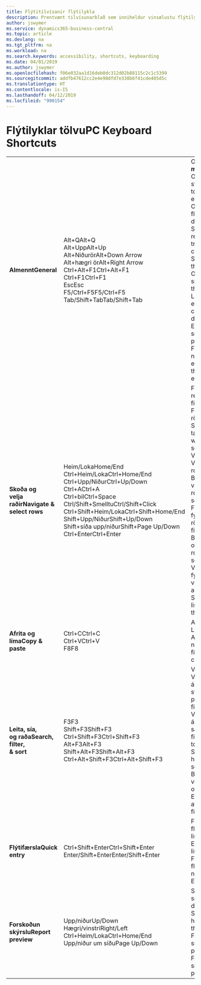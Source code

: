```yaml
---
title: Flýtitilvísanir flýtilykla
description: Prentvænt tilvísunarblað sem inniheldur vinsælustu flýtilyklana.
author: jswymer
ms.service: dynamics365-business-central
ms.topic: article
ms.devlang: na
ms.tgt_pltfrm: na
ms.workload: na
ms.search.keywords: accessibility, shortcuts, keyboarding
ms.date: 04/01/2019
ms.author: jswymer
ms.openlocfilehash: f06e032aa1d16deb0dc312d02b88115c2c1c5399
ms.sourcegitcommit: addfb47612cc2e4e98dfd7e338b6f41cde405d5c
ms.translationtype: HT
ms.contentlocale: is-IS
ms.lasthandoff: 04/12/2019
ms.locfileid: "990154"
---
```

# <a name="pc-keyboard-shortcuts"></a><span data-ttu-id="eb982-103">Flýtilyklar tölvu</span><span class="sxs-lookup"><span data-stu-id="eb982-103">PC Keyboard Shortcuts</span></span>

||||  
|----------------|-----------|----------------|
|<span data-ttu-id="eb982-104">**Almennt**</span><span class="sxs-lookup"><span data-stu-id="eb982-104">**General**</span></span>|<span data-ttu-id="eb982-105">Alt+Q</span><span class="sxs-lookup"><span data-stu-id="eb982-105">Alt+Q</span></span><br /><span data-ttu-id="eb982-106">Alt+Upp</span><span class="sxs-lookup"><span data-stu-id="eb982-106">Alt+Up</span></span><br /><span data-ttu-id="eb982-107">Alt+Niðurör</span><span class="sxs-lookup"><span data-stu-id="eb982-107">Alt+Down Arrow</span></span><br /><span data-ttu-id="eb982-108">Alt+hægri ör</span><span class="sxs-lookup"><span data-stu-id="eb982-108">Alt+Right Arrow</span></span><br /><span data-ttu-id="eb982-109">Ctrl+Alt+F1</span><span class="sxs-lookup"><span data-stu-id="eb982-109">Ctrl+Alt+F1</span></span><br /><span data-ttu-id="eb982-110">Ctrl+F1</span><span class="sxs-lookup"><span data-stu-id="eb982-110">Ctrl+F1</span></span><br /><span data-ttu-id="eb982-111">Esc</span><span class="sxs-lookup"><span data-stu-id="eb982-111">Esc</span></span><br /><span data-ttu-id="eb982-112">F5/Ctrl+F5</span><span class="sxs-lookup"><span data-stu-id="eb982-112">F5/Ctrl+F5</span></span><br /><span data-ttu-id="eb982-113">Tab/Shift+Tab</span><span class="sxs-lookup"><span data-stu-id="eb982-113">Tab/Shift+Tab</span></span><br />|<span data-ttu-id="eb982-114">Opna **Segðu mér**</span><span class="sxs-lookup"><span data-stu-id="eb982-114">Open **Tell me**</span></span><br /><span data-ttu-id="eb982-115">Opna ábendingu eða staðfestingarvillu</span><span class="sxs-lookup"><span data-stu-id="eb982-115">Open tooltip or validation error</span></span><br /><span data-ttu-id="eb982-116">Opna fellilista eða flettu upp</span><span class="sxs-lookup"><span data-stu-id="eb982-116">Open a drop-down or look up</span></span><br /><span data-ttu-id="eb982-117">Sjá færslur fyrir reiknað gildi</span><span class="sxs-lookup"><span data-stu-id="eb982-117">See the transactions for calculated value</span></span><br /><span data-ttu-id="eb982-118">Skoða síðuna</span><span class="sxs-lookup"><span data-stu-id="eb982-118">Inspect the page</span></span><br /><span data-ttu-id="eb982-119">Opna hjálp fyrir síðuna</span><span class="sxs-lookup"><span data-stu-id="eb982-119">Open help for the page</span></span><br /><span data-ttu-id="eb982-120">Loka núverandi síðu eða fellilista</span><span class="sxs-lookup"><span data-stu-id="eb982-120">Close the current page or drop-down</span></span><br /><span data-ttu-id="eb982-121">Endurnýja/endurhlaða síðan</span><span class="sxs-lookup"><span data-stu-id="eb982-121">Refresh/reload page</span></span><br /><span data-ttu-id="eb982-122">Færa áherslu á næstu/fyrri einingu</span><span class="sxs-lookup"><span data-stu-id="eb982-122">Move focus to the next/previous element</span></span>|
|<span data-ttu-id="eb982-123">**Skoða og <br />velja raðir**</span><span class="sxs-lookup"><span data-stu-id="eb982-123">**Navigate &<br />select rows**</span></span>| <span data-ttu-id="eb982-124">Heim/Loka</span><span class="sxs-lookup"><span data-stu-id="eb982-124">Home/End</span></span><br /><span data-ttu-id="eb982-125">Ctrl+Heim/Loka</span><span class="sxs-lookup"><span data-stu-id="eb982-125">Ctrl+Home/End</span></span> <br /><span data-ttu-id="eb982-126">Ctrl+Upp/Niður</span><span class="sxs-lookup"><span data-stu-id="eb982-126">Ctrl+Up/Down</span></span><br /><span data-ttu-id="eb982-127">Ctrl+A</span><span class="sxs-lookup"><span data-stu-id="eb982-127">Ctrl+A</span></span> <br /><span data-ttu-id="eb982-128">Ctrl+bil</span><span class="sxs-lookup"><span data-stu-id="eb982-128">Ctrl+Space</span></span><br /><span data-ttu-id="eb982-129">Ctrl/Shift+Smelltu</span><span class="sxs-lookup"><span data-stu-id="eb982-129">Ctrl/Shift+Click</span></span><br /><span data-ttu-id="eb982-130">Ctrl+Shift+Heim/Loka</span><span class="sxs-lookup"><span data-stu-id="eb982-130">Ctrl+Shift+Home/End</span></span><br /><span data-ttu-id="eb982-131">Shift+Upp/Niður</span><span class="sxs-lookup"><span data-stu-id="eb982-131">Shift+Up/Down</span></span><br /><span data-ttu-id="eb982-132">Shift+síða upp/niður</span><span class="sxs-lookup"><span data-stu-id="eb982-132">Shift+Page Up/Down</span></span><br /><span data-ttu-id="eb982-133">Ctrl+Enter</span><span class="sxs-lookup"><span data-stu-id="eb982-133">Ctrl+Enter</span></span>| <span data-ttu-id="eb982-134">Fara í fyrsta/síðasta reitinn</span><span class="sxs-lookup"><span data-stu-id="eb982-134">Go to first/last field</span></span><br /><span data-ttu-id="eb982-135">Fara í fyrstu/síðustu röð</span><span class="sxs-lookup"><span data-stu-id="eb982-135">Go to first/last row</span></span><br /><span data-ttu-id="eb982-136">Skoða án þess að tapa vali</span><span class="sxs-lookup"><span data-stu-id="eb982-136">Navigate without losing selection</span></span><br /><span data-ttu-id="eb982-137">Velja allt</span><span class="sxs-lookup"><span data-stu-id="eb982-137">Select all</span></span><br /><span data-ttu-id="eb982-138">Víxla raðavali</span><span class="sxs-lookup"><span data-stu-id="eb982-138">Toggle row selection</span></span><br /> <span data-ttu-id="eb982-139">Bæta röðinni/röðunum við valið</span><span class="sxs-lookup"><span data-stu-id="eb982-139">Add the row/rows to the selection</span></span><br /><span data-ttu-id="eb982-140">Framlengdu val í fyrsta/síðasta röð</span><span class="sxs-lookup"><span data-stu-id="eb982-140">Extend selection to first/last row</span></span><br /><span data-ttu-id="eb982-141">Bæta við röðum fyrir ofan/neðan við val</span><span class="sxs-lookup"><span data-stu-id="eb982-141">Add row above/below to selection</span></span><br /><span data-ttu-id="eb982-142">Velja sýnilegar raðir fyrir ofan/neðan</span><span class="sxs-lookup"><span data-stu-id="eb982-142">Select visible rows above/below</span></span> <br /><span data-ttu-id="eb982-143">Setja áherslu utan listans</span><span class="sxs-lookup"><span data-stu-id="eb982-143">Focus out of the list</span></span>|
|<span data-ttu-id="eb982-144">**Afrita og líma**</span><span class="sxs-lookup"><span data-stu-id="eb982-144">**Copy & paste**</span></span>|<span data-ttu-id="eb982-145">Ctrl+C</span><span class="sxs-lookup"><span data-stu-id="eb982-145">Ctrl+C</span></span><br /><span data-ttu-id="eb982-146">Ctrl+V</span><span class="sxs-lookup"><span data-stu-id="eb982-146">Ctrl+V</span></span><br /><span data-ttu-id="eb982-147">F8</span><span class="sxs-lookup"><span data-stu-id="eb982-147">F8</span></span>|<span data-ttu-id="eb982-148">Afrita raðir</span><span class="sxs-lookup"><span data-stu-id="eb982-148">Copy rows</span></span><br /><span data-ttu-id="eb982-149">Líma raðir</span><span class="sxs-lookup"><span data-stu-id="eb982-149">Paste rows</span></span><br /><span data-ttu-id="eb982-150">Afrita reit hér að ofan í núverandi röð</span><span class="sxs-lookup"><span data-stu-id="eb982-150">Copy field above into current row</span></span>|
|<span data-ttu-id="eb982-151">**Leita, sía, <br />og raða**</span><span class="sxs-lookup"><span data-stu-id="eb982-151">**Search, filter, <br />& sort**</span></span>|<span data-ttu-id="eb982-152">F3</span><span class="sxs-lookup"><span data-stu-id="eb982-152">F3</span></span><br /><span data-ttu-id="eb982-153">Shift+F3</span><span class="sxs-lookup"><span data-stu-id="eb982-153">Shift+F3</span></span><br /><span data-ttu-id="eb982-154">Ctrl+Shift+F3</span><span class="sxs-lookup"><span data-stu-id="eb982-154">Ctrl+Shift+F3</span></span><br /><span data-ttu-id="eb982-155">Alt+F3</span><span class="sxs-lookup"><span data-stu-id="eb982-155">Alt+F3</span></span><br /><span data-ttu-id="eb982-156">Shift+Alt+F3</span><span class="sxs-lookup"><span data-stu-id="eb982-156">Shift+Alt+F3</span></span><br /><span data-ttu-id="eb982-157">Ctrl+Alt+Shift+F3</span><span class="sxs-lookup"><span data-stu-id="eb982-157">Ctrl+Alt+Shift+F3</span></span>|<span data-ttu-id="eb982-158">Víxla leit</span><span class="sxs-lookup"><span data-stu-id="eb982-158">Toggle search</span></span><br /><span data-ttu-id="eb982-159">Víxla síusvæði; setja áherslu á svæðasíur</span><span class="sxs-lookup"><span data-stu-id="eb982-159">Toggle filter pane; focus on field filters</span></span><br /><span data-ttu-id="eb982-160">Víxla síusvæði; setja áherslu á samtölusíur</span><span class="sxs-lookup"><span data-stu-id="eb982-160">Toggle filter pane; focus on totals filters</span></span><br /><span data-ttu-id="eb982-161">Síur á völdum hólfgildum</span><span class="sxs-lookup"><span data-stu-id="eb982-161">Filter on selected cell value</span></span><br /><span data-ttu-id="eb982-162">Bættu við síu á völdum reit</span><span class="sxs-lookup"><span data-stu-id="eb982-162">Add filter on selected field</span></span><br /><span data-ttu-id="eb982-163">Endurstilla afmarkanir</span><span class="sxs-lookup"><span data-stu-id="eb982-163">Reset filters</span></span>|
|<span data-ttu-id="eb982-164">**Flýtifærsla**</span><span class="sxs-lookup"><span data-stu-id="eb982-164">**Quick entry**</span></span>|<span data-ttu-id="eb982-165">Ctrl+Shift+Enter</span><span class="sxs-lookup"><span data-stu-id="eb982-165">Ctrl+Shift+Enter</span></span><br /><span data-ttu-id="eb982-166">Enter/Shift+Enter</span><span class="sxs-lookup"><span data-stu-id="eb982-166">Enter/Shift+Enter</span></span>|<span data-ttu-id="eb982-167">Fara í næsta reit flýtifærslu utan lista</span><span class="sxs-lookup"><span data-stu-id="eb982-167">Go to next Quick Entry field outside a list</span></span><br /><span data-ttu-id="eb982-168">Fara í næsta/fyrri reit flýtifærslu</span><span class="sxs-lookup"><span data-stu-id="eb982-168">Go to next/previous Quick Entry field</span></span>|
|<span data-ttu-id="eb982-169">**Forskoðun skýrslu**</span><span class="sxs-lookup"><span data-stu-id="eb982-169">**Report preview**</span></span>|<span data-ttu-id="eb982-170">Upp/niður</span><span class="sxs-lookup"><span data-stu-id="eb982-170">Up/Down</span></span><br /><span data-ttu-id="eb982-171">Hægri/vinstri</span><span class="sxs-lookup"><span data-stu-id="eb982-171">Right/Left</span></span><br /><span data-ttu-id="eb982-172">Ctrl+Heim/Loka</span><span class="sxs-lookup"><span data-stu-id="eb982-172">Ctrl+Home/End</span></span><br /><span data-ttu-id="eb982-173">Upp/niður um síðu</span><span class="sxs-lookup"><span data-stu-id="eb982-173">Page Up/Down</span></span>|<span data-ttu-id="eb982-174">Skruna upp og niður á síðunni</span><span class="sxs-lookup"><span data-stu-id="eb982-174">Scroll up and down the page</span></span><br /><span data-ttu-id="eb982-175">Skruna til hægri/vinstri</span><span class="sxs-lookup"><span data-stu-id="eb982-175">Scroll to the right/left</span></span> <br /><span data-ttu-id="eb982-176">Fara á fyrstu/síðustu síðu</span><span class="sxs-lookup"><span data-stu-id="eb982-176">Go to the first/last page</span></span><br /><span data-ttu-id="eb982-177">Fara á fyrri/næstu síðu</span><span class="sxs-lookup"><span data-stu-id="eb982-177">Go to the previous/next page</span></span>|
